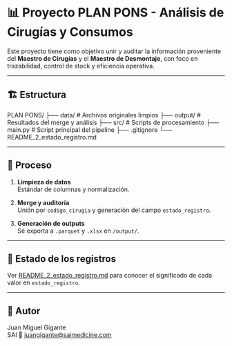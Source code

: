 # 📊 Proyecto PLAN PONS - Análisis de Cirugías y Consumos

Este proyecto tiene como objetivo unir y auditar la información proveniente del **Maestro de Cirugías** y el **Maestro de Desmontaje**, con foco en trazabilidad, control de stock y eficiencia operativa.

---

## 🏗️ Estructura

PLAN PONS/
├── data/ # Archivos originales limpios
├── output/ # Resultados del merge y análisis
├── src/ # Scripts de procesamiento
├── main.py # Script principal del pipeline
├── .gitignore
└── README_2_estado_registro.md


---

## 🔁 Proceso

1. **Limpieza de datos**  
   Estándar de columnas y normalización.

2. **Merge y auditoría**  
   Unión por `codigo_cirugia` y generación del campo `estado_registro`.

3. **Generación de outputs**  
   Se exporta a `.parquet` y `.xlsx` en `/output/`.

---

## 📌 Estado de los registros

Ver [README_2_estado_registro.md](./README_2_estado_registro.md) para conocer el significado de cada valor en `estado_registro`.

---

## 👤 Autor

Juan Miguel Gigante  
SAI 
📧 juangigante@saimedicine.com
